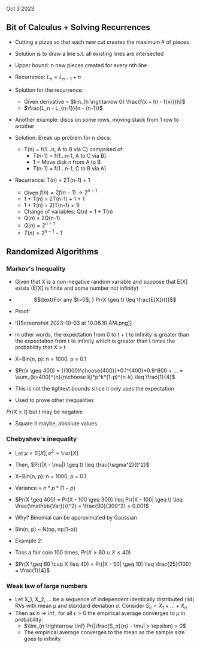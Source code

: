Oct 3 2023
## Bit of Calculus + Solving Recurrences
- Cutting a pizza so that each new cut creates the maximum # of pieces
- Solution is to draw a line s.t. all existing lines are intersected
- Upper bound: n new pieces created for every nth line
- Recurrence: $L_n = L_{n-1} + n$
- Solution for the recurrence:
	- Given derivative = $lim_{h \rightarrow 0} \frac{f(x + h) - f(x)}{h}$
	- $\frac{L_n - L_{n-1}}{n - (n-1)}$

- Another example: discs on some rows, moving stack from 1 row to another
- Solution: Break up problem for n discs:
	- T(n) = f(1...n, A to B via C) comprised of:
		- T(n-1) = f(1...n-1, A to C via B)
		- 1 = Move disk n from A to B
		- T(n-1) = f(1...n-1, C to B via A)
- Recurrence: T(n) = 2T(n-1) + 1
	- Given $f(n) = 2f(n-1) \rightarrow 2^{n-1}$
	- 1 + T(n) = 2T(n-1) + 1 + 1
	- 1 + T(n) = 2(T(n-1) + 1)
	- Change of variables: Q(n) = 1 + T(n)
	- Q(n) = 2Q(n-1)
	- $Q(n) = 2^{n-1}$
	- $T(n) = 2^{n-1} - 1$

## Randomized Algorithms
### Markov's Inequality
- Given that X is a non-negative random variable and suppose that E\[X\] exists (E\[X\] is finite and some number not infinity)
- $$\text{For any $t>0$, } Pr(X \geq t) \leq \frac{E[X]}{t}$$
- Proof:
- ![[Screenshot 2023-10-03 at 10.08.10 AM.png]]
- In other words, the expectation from 0 to t + t to infinity is greater than the expectation from t to infinity which is greater than t times the probability that X > t

- X~Bin(n, p): n = 1000, p = 0.1
- $Pr(x \geq 400) = {{1000}\choose{400}}*0.1^{400}*0.9^600 + ... = \sum_{k=400}^{n}{n\choose k}*p^k*(1-p)^{n-k} \leq \frac{1}{4}$
- This is not the tightest bounds since it only uses the expectation
- Used to prove other inequalities

$Pr(X \geq t)$ but t may be negative
- Square it maybe, absolute values

### Chebyshev's inequality
- Let $\mu = \mathbb{E}[X], \sigma^2 = \mathbb{Var}[X]$
- Then, $Pr(|X - \mu|) \geq t) \leq \frac{\sigma^2}{t^2}$
- X~Bin(n, p): n = 1000, p = 0.1
- Variance = $n*p*(1-p)$
- $Pr(X \geq 400) = Pr(X - 100 \geq 300) \leq Pr(|X - 100| \geq t) \leq \frac{\mathbb{Var}}{t^2} = \frac{90}{300^2} = 0.001$
-  Why? Binomial can be approximated by Gaussian
- Bin(n, p) ~ N(np, np(1-p))

- Example 2:
- Toss a fair coin 100 times, $Pr(X \geq 60 \cup X \leq 40)$
- $Pr(X \geq 60 \cup X \leq 40) = Pr(|X - 50| \geq 10) \leq \frac{25}{100} = \frac{1}{4}$

### Weak law of large numbers
- Let X_1, X_2, ... be a sequence of independent identically distributed (iid) RVs with mean $\mu$ and standard deviation $\sigma$. Consider $S_n = X_1 + ... + X_n$
- Then as $n \rightarrow \inf$, for all $\epsilon > 0$ the empirical average converges to $\mu$ in probability:
	- $\lim_{n \rightarrow \inf} Pr(|\frac{S_n}{n} - \mu| > \epsilon) = 0$
	- The empirical average converges to the mean as the sample size goes to infinity